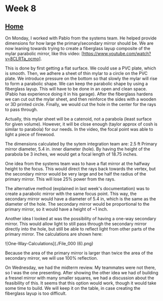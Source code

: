 # Week 8

## [Home](https://dtxiong.github.io/rapid-prototyping/)

On Monday, I worked with Pablo from the systems team. He helped provide dimensions for how large the primary/secondary mirror should be. We are now leaning towards trying to create a fiberglass layup composite of the mylar parabolic mirror, like this video: [https://www.youtube.com/watch?v=8CLRTa_ocmo]. 

This is done by first getting a flat surface. We could use a PVC plate, which is smooth. Then, we adhere a sheet of thin mylar to a circle on the PVC plate. We introduce pressure on the bottom so that slowly the mylar will rise to form a parabolic shape. We can keep the parabolic shape by using a fiberglass layup. This will have to be done in an open and clean space. (Pablo has experience doing it in his garage). After the fiberglass hardens we can cut out the mylar sheet, and then reinforce the sides with a wooden or 3D printed circle. Finally, we would cut the hole in the center for the rays to pass through. 

Actually, this mylar sheet will be a catenoid, not a parabola (least surface for given volume). However, it will be close enough (taylor approx of cosh is similar to parabola) for our needs. In the video, the focal point was able to light a piece of firewood. 

The dimensions calculated by the sytem integration team are: 2.5 ft Primary mirror diameter, 5.4 in. inner diameter (hole). By having the height of the parabola be 3 inches, we would get a focal length of 18.75 inches. 

One idea from the systems team was to have a flat mirror at the halfway height to the focus. This would direct the rays back towards the vertex, but the secondary mirror would be very large and be half the radius of the primary mirror. This will lose 25% power from the rays. 

The alternative method (explained in last week's documentation) was to create a parabolic mirror with the same focus point. This way, the secondary mirror would have a diameter of 5.4 in, which is the same as the diameter of the hole. The secondary mirror would be proportional to the primary mirror, so it would have a height of ~1 inch. 

Another idea I looked at was the possibility of having a one-way secondary mirror. This would allow light to still pass through the secondary mirror directly into the hole, but still be able to reflect light from other parts of the primary mirror. The calculations are shown here: 

![One-Way-Calculations](./File_000 (6).png)

Because the area of the primary mirror is larger than twice the area of the secondary mirror, we will use 100% reflection. 

On Wednesday, we had the midterm review. My teammates were not there, so I was the one presenting. After showing the other idea we had of building a fresnel mirror with many smaller squares, we had a discussion about the feasibility of this. It seems that this option would work, though it would take some time to build. We will keep it on the table, in case creating the fiberglass layup is too difficult. 
